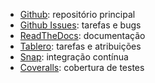 * [Github](https://github.com/servicosgovbr/guia-de-servicos): repositório principal
* [Github Issues](https://github.com/servicosgovbr/guia-de-servicos/issues): tarefas e bugs
* [ReadTheDocs](http://guia-de-servicos.readthedocs.org): documentação
* [Tablero](https://tablero-gds.herokuapp.com/): tarefas e atribuições
* [Snap](https://snap-ci.com/servicosgovbr/guia-de-servicos): integração contínua
* [Coveralls](https://coveralls.io/r/servicosgovbr/guia-de-servicos): cobertura de testes
